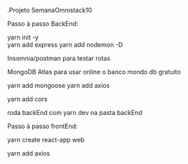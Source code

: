 .Projeto SemanaOmnistack10

Passo à passo BackEnd:
  
  yarn init -y   
  yarn add express
  yarn add nodemon -D

  Insomnia/postman para testar rotas

  MongoDB Atlas para usar online o banco mondo db gratuito

  yarn add mongoose
  yarn add axios 

  yarn add cors

  roda backEnd com yarn dev na pasta backEnd

  Passo à passo frontEnd:

  yarn create react-app web

  yarn add axios